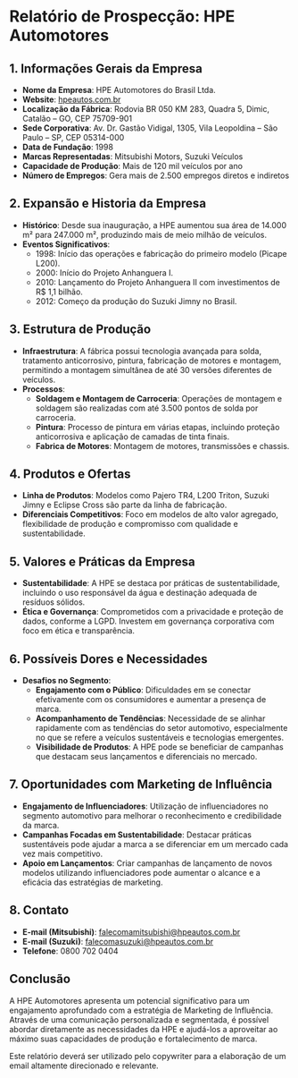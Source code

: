 # Relatório de Prospecção: HPE Automotores

## 1. Informações Gerais da Empresa
- **Nome da Empresa**: HPE Automotores do Brasil Ltda.
- **Website**: [hpeautos.com.br](http://www.hpeautos.com.br)
- **Localização da Fábrica**: Rodovia BR 050 KM 283, Quadra 5, Dimic, Catalão – GO, CEP 75709-901
- **Sede Corporativa**: Av. Dr. Gastão Vidigal, 1305, Vila Leopoldina – São Paulo – SP, CEP 05314-000
- **Data de Fundação**: 1998
- **Marcas Representadas**: Mitsubishi Motors, Suzuki Veículos
- **Capacidade de Produção**: Mais de 120 mil veículos por ano
- **Número de Empregos**: Gera mais de 2.500 empregos diretos e indiretos

## 2. Expansão e Historia da Empresa
- **Histórico**: Desde sua inauguração, a HPE aumentou sua área de 14.000 m² para 247.000 m², produzindo mais de meio milhão de veículos. 
- **Eventos Significativos**:
  - 1998: Início das operações e fabricação do primeiro modelo (Picape L200).
  - 2000: Início do Projeto Anhanguera I.
  - 2010: Lançamento do Projeto Anhanguera II com investimentos de R$ 1,1 bilhão.
  - 2012: Começo da produção do Suzuki Jimny no Brasil.

## 3. Estrutura de Produção
- **Infraestrutura**: A fábrica possui tecnologia avançada para solda, tratamento anticorrosivo, pintura, fabricação de motores e montagem, permitindo a montagem simultânea de até 30 versões diferentes de veículos.
- **Processos**:
  - **Soldagem e Montagem de Carroceria**: Operações de montagem e soldagem são realizadas com até 3.500 pontos de solda por carroceria.
  - **Pintura**: Processo de pintura em várias etapas, incluindo proteção anticorrosiva e aplicação de camadas de tinta finais.
  - **Fabrica de Motores**: Montagem de motores, transmissões e chassis.

## 4. Produtos e Ofertas
- **Linha de Produtos**: Modelos como Pajero TR4, L200 Triton, Suzuki Jimny e Eclipse Cross são parte da linha de fabricação.
- **Diferenciais Competitivos**: Foco em modelos de alto valor agregado, flexibilidade de produção e compromisso com qualidade e sustentabilidade.

## 5. Valores e Práticas da Empresa
- **Sustentabilidade**: A HPE se destaca por práticas de sustentabilidade, incluindo o uso responsável da água e destinação adequada de resíduos sólidos.
- **Ética e Governança**: Comprometidos com a privacidade e proteção de dados, conforme a LGPD. Investem em governança corporativa com foco em ética e transparência.

## 6. Possíveis Dores e Necessidades
- **Desafios no Segmento**:
  - **Engajamento com o Público**: Dificuldades em se conectar efetivamente com os consumidores e aumentar a presença de marca.
  - **Acompanhamento de Tendências**: Necessidade de se alinhar rapidamente com as tendências do setor automotivo, especialmente no que se refere a veículos sustentáveis e tecnologias emergentes.
  - **Visibilidade de Produtos**: A HPE pode se beneficiar de campanhas que destacam seus lançamentos e diferenciais no mercado.

## 7. Oportunidades com Marketing de Influência
- **Engajamento de Influenciadores**: Utilização de influenciadores no segmento automotivo para melhorar o reconhecimento e credibilidade da marca.
- **Campanhas Focadas em Sustentabilidade**: Destacar práticas sustentáveis pode ajudar a marca a se diferenciar em um mercado cada vez mais competitivo.
- **Apoio em Lançamentos**: Criar campanhas de lançamento de novos modelos utilizando influenciadores pode aumentar o alcance e a eficácia das estratégias de marketing.

## 8. Contato
- **E-mail (Mitsubishi)**: falecomamitsubishi@hpeautos.com.br
- **E-mail (Suzuki)**: falecomasuzuki@hpeautos.com.br
- **Telefone**: 0800 702 0404

## Conclusão
A HPE Automotores apresenta um potencial significativo para um engajamento aprofundado com a estratégia de Marketing de Influência. Através de uma comunicação personalizada e segmentada, é possível abordar diretamente as necessidades da HPE e ajudá-los a aproveitar ao máximo suas capacidades de produção e fortalecimento de marca. 

Este relatório deverá ser utilizado pelo copywriter para a elaboração de um email altamente direcionado e relevante.